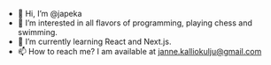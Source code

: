 - 👋 Hi, I’m @japeka
- 👀 I’m interested in all flavors of programming, playing chess and swimming.
- 🌱 I’m currently learning React and Next.js.
- 📫 How to reach me? I am available at janne.kalliokulju@gmail.com
